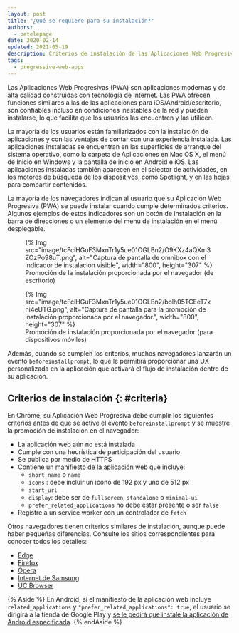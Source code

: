 ```yaml
---
layout: post
title: "¿Qué se requiere para su instalación?"
authors:
  - petelepage
date: 2020-02-14
updated: 2021-05-19
description: Criterios de instalación de las Aplicaciones Web Progresivas.
tags:
  - progressive-web-apps
---
```


Las Aplicaciones Web Progresivas (PWA) son aplicaciones modernas y de alta calidad construidas con tecnología de Internet. Las PWA ofrecen funciones similares a las de las aplicaciones para iOS/Android/escritorio, son confiables incluso en condiciones inestables de la red y pueden instalarse, lo que facilita que los usuarios las encuentren y las utilicen.

La mayoría de los usuarios están familiarizados con la instalación de aplicaciones y con las ventajas de contar con una experiencia instalada. Las aplicaciones instaladas se encuentran en las superficies de arranque del sistema operativo, como la carpeta de Aplicaciones en Mac OS X, el menú de Inicio en Windows y la pantalla de inicio en Android e iOS. Las aplicaciones instaladas también aparecen en el selector de actividades, en los motores de búsqueda de los dispositivos, como Spotlight, y en las hojas para compartir contenidos.

La mayoría de los navegadores indican al usuario que su Aplicación Web Progresiva (PWA) se puede instalar cuando cumple determinados criterios. Algunos ejemplos de estos indicadores son un botón de instalación en la barra de direcciones o un elemento del menú de instalación en el menú desplegable.

<div class="switcher">
  <figure id="browser-install-promo">{% Img src="image/tcFciHGuF3MxnTr1y5ue01OGLBn2/O9KXz4aQXm3ZOzPo98uT.png", alt="Captura de pantalla de omnibox con el indicador de instalación visible", width="800", height="307" %} <figcaption> Promoción de la instalación proporcionada por el navegador (de escritorio) </figcaption></figure>
  <figure>{% Img src="image/tcFciHGuF3MxnTr1y5ue01OGLBn2/bolh05TCEeT7xni4eUTG.png", alt="Captura de pantalla para la promoción de instalación proporcionada por el navegador.", width="800", height="307" %} <figcaption> Promoción de instalación proporcionada por el navegador (para dispositivos móviles) </figcaption></figure>
</div>

Además, cuando se cumplen los criterios, muchos navegadores lanzarán un evento `beforeinstallprompt`, lo que le permitirá proporcionar una UX personalizada en la aplicación que activará el flujo de instalación dentro de su aplicación.

## Criterios de instalación {: #criteria}

En Chrome, su Aplicación Web Progresiva debe cumplir los siguientes criterios antes de que se active el evento `beforeinstallprompt` y se muestre la promoción de instalación en el navegador:

- La aplicación web aún no está instalada
- Cumple con una heurística de participación del usuario
- Se publica por medio de HTTPS
- Contiene un [manifiesto de la aplicación web](/add-manifest/) que incluye:
    - `short_name` o `name`
    - `icons` : debe incluir un icono de 192 px y uno de 512 px
    - `start_url`
    - `display`: debe ser de `fullscreen`, `standalone` o `minimal-ui`
    - `prefer_related_applications` no debe estar presente o ser `false`
- Registre a un service worker con un controlador de `fetch`

Otros navegadores tienen criterios similares de instalación, aunque puede haber pequeñas diferencias. Consulte los sitios correspondientes para conocer todos los detalles:

- [Edge](https://docs.microsoft.com/microsoft-edge/progressive-web-apps#requirements)
- [Firefox](https://developer.mozilla.org/docs/Web/Progressive_web_apps/Installable_PWAs)
- [Opera](https://dev.opera.com/articles/installable-web-apps/)
- [Internet de Samsung](https://hub.samsunginter.net/docs/ambient-badging/)
- [UC Browser](https://plus.ucweb.com/docs/pwa/docs-en/zvrh56)

{% Aside %} En Android, si el manifiesto de la aplicación web incluye `related_applications` y `"prefer_related_applications": true`, el usuario se dirigirá a la tienda de Google Play y [se le pedirá que instale la aplicación de Android especificada](https://developer.chrome.com/blog/app-install-banners-native/). {% endAside %}
